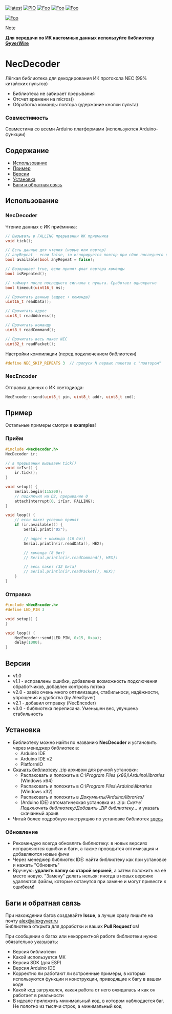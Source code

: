 [![latest](https://img.shields.io/github/v/release/GyverLibs/NecDecoder.svg?color=brightgreen)](https://github.com/GyverLibs/NecDecoder/releases/latest/download/NecDecoder.zip)
[![PIO](https://badges.registry.platformio.org/packages/gyverlibs/library/NecDecoder.svg)](https://registry.platformio.org/libraries/gyverlibs/NecDecoder)
[![Foo](https://img.shields.io/badge/Website-AlexGyver.ru-blue.svg?style=flat-square)](https://alexgyver.ru/)
[![Foo](https://img.shields.io/badge/%E2%82%BD%24%E2%82%AC%20%D0%9F%D0%BE%D0%B4%D0%B4%D0%B5%D1%80%D0%B6%D0%B0%D1%82%D1%8C-%D0%B0%D0%B2%D1%82%D0%BE%D1%80%D0%B0-orange.svg?style=flat-square)](https://alexgyver.ru/support_alex/)
[![Foo](https://img.shields.io/badge/README-ENGLISH-blueviolet.svg?style=flat-square)](https://github-com.translate.goog/GyverLibs/NecDecoder?_x_tr_sl=ru&_x_tr_tl=en)  

[![Foo](https://img.shields.io/badge/ПОДПИСАТЬСЯ-НА%20ОБНОВЛЕНИЯ-brightgreen.svg?style=social&logo=telegram&color=blue)](https://t.me/GyverLibs)

> [!NOTE]
> **Для передачи по ИК кастомных данных используйте библиотеку [GyverWire](https://github.com/GyverLibs/GyverWire)**

# NecDecoder
Лёгкая библиотека для декодирования ИК протокола NEC (99% китайских пультов)
- Библиотека не забирает прерывания
- Отсчет времени на micros()
- Обработка команды повтора (удержание кнопки пульта)

### Совместимость
Совместима со всеми Arduino платформами (используются Arduino-функции)

## Содержание
- [Использование](#usage)
- [Пример](#example)
- [Версии](#versions)
- [Установка](#install)
- [Баги и обратная связь](#feedback)

<a id="usage"></a>

## Использование
### NecDecoder
Чтение данных с ИК приёмника:

```cpp
// Вызывать в FALLING прерывании ИК приемника
void tick();

// Есть данные для чтения (новые или повтор)
// anyRepeat - если false, то игнорируется повтор при сбое последнего чтения
bool available(bool anyRepeat = false);

// Возвращает true, если принят флаг повтора команды
bool isRepeated();

// таймаут после последнего сигнала с пульта. Сработает однократно
bool timeout(uint16_t ms);

// Прочитать данные (адрес + команда)
uint16_t readData();

// Прочитать адрес
uint8_t readAddress();

// Прочитать команду
uint8_t readCommand();

// Прочитать весь пакет NEC
uint32_t readPacket();
```

Настройки компиляции (перед подключением библиотеки)

```cpp
#define NEC_SKIP_REPEATS 3  // пропуск N первых пакетов с "повтором"
```

### NecEncoder
Отправка данных с ИК светодиода:

```cpp
NecEncoder::send(uint8_t pin, uint8_t addr, uint8_t cmd);
```

<a id="example"></a>

## Пример
Остальные примеры смотри в **examples**!  

### Приём
```cpp
#include <NecDecoder.h>
NecDecoder ir;

// в прерывании вызываем tick()
void irIsr() {
    ir.tick();
}

void setup() {
    Serial.begin(115200);
    // подключил на D2, прерывание 0
    attachInterrupt(0, irIsr, FALLING);
}

void loop() {
    // если пакет успешно принят
    if (ir.available()) {
        Serial.print("0x");

        // адрес + команда (16 бит)
        Serial.println(ir.readData(), HEX);

        // команда (8 бит)
        // Serial.println(ir.readCommand(), HEX);

        // весь пакет (32 бита)
        // Serial.println(ir.readPacket(), HEX);
    }
}
```

### Отправка
```cpp
#include <NecEncoder.h>
#define LED_PIN 3

void setup() {
}

void loop() {
    NecEncoder::send(LED_PIN, 0x15, 0xaa);
    delay(1000);
}
```

<a id="versions"></a>

## Версии
- v1.0
- v1.1 - исправлены ошибки, добавлена возможность подключения обработчиков, добавлен контроль потока
- v2.0 - завёз очень много оптимизации, стабильноси, надёжности, упрощения и удобства (by AlexGyver)
- v2.1 - добавил отправку (NecEncoder)
- v3.0 - библиотека переписана. Уменьшен вес, улучшена стабильность

<a id="install"></a>
## Установка
- Библиотеку можно найти по названию **NecDecoder** и установить через менеджер библиотек в:
    - Arduino IDE
    - Arduino IDE v2
    - PlatformIO
- [Скачать библиотеку](https://github.com/GyverLibs/NecDecoder/archive/refs/heads/main.zip) .zip архивом для ручной установки:
    - Распаковать и положить в *C:\Program Files (x86)\Arduino\libraries* (Windows x64)
    - Распаковать и положить в *C:\Program Files\Arduino\libraries* (Windows x32)
    - Распаковать и положить в *Документы/Arduino/libraries/*
    - (Arduino IDE) автоматическая установка из .zip: *Скетч/Подключить библиотеку/Добавить .ZIP библиотеку…* и указать скачанный архив
- Читай более подробную инструкцию по установке библиотек [здесь](https://alexgyver.ru/arduino-first/#%D0%A3%D1%81%D1%82%D0%B0%D0%BD%D0%BE%D0%B2%D0%BA%D0%B0_%D0%B1%D0%B8%D0%B1%D0%BB%D0%B8%D0%BE%D1%82%D0%B5%D0%BA)
### Обновление
- Рекомендую всегда обновлять библиотеку: в новых версиях исправляются ошибки и баги, а также проводится оптимизация и добавляются новые фичи
- Через менеджер библиотек IDE: найти библиотеку как при установке и нажать "Обновить"
- Вручную: **удалить папку со старой версией**, а затем положить на её место новую. "Замену" делать нельзя: иногда в новых версиях удаляются файлы, которые останутся при замене и могут привести к ошибкам!

<a id="feedback"></a>
## Баги и обратная связь
При нахождении багов создавайте **Issue**, а лучше сразу пишите на почту [alex@alexgyver.ru](mailto:alex@alexgyver.ru)  
Библиотека открыта для доработки и ваших **Pull Request**'ов!

При сообщении о багах или некорректной работе библиотеки нужно обязательно указывать:
- Версия библиотеки
- Какой используется МК
- Версия SDK (для ESP)
- Версия Arduino IDE
- Корректно ли работают ли встроенные примеры, в которых используются функции и конструкции, приводящие к багу в вашем коде
- Какой код загружался, какая работа от него ожидалась и как он работает в реальности
- В идеале приложить минимальный код, в котором наблюдается баг. Не полотно из тысячи строк, а минимальный код